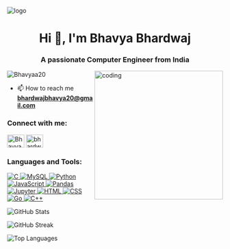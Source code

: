 
![logo](https://github.com/Bhavyaa20/Bhavya/blob/main/Screenshot%202024-11-15%20223315.png)
<h1 align="center">Hi 👋, I'm Bhavya Bhardwaj</h1>
<h3 align="center">A passionate Computer Engineer from India</h3>
<img align="right" alt="coding" width="300" src="https://encrypted-tbn0.gstatic.com/images?q=tbn:ANd9GcQ3K8G2UqDVSJBopWzF2q9PCrd-zMMKo1cxbg&s">
<p align="left"> <img src="https://komarev.com/ghpvc/?username=Bhavyaa20&label=Profile%20views&color=0e75b6&style=flat" alt="Bhavyaa20" /> </p>

- 📫 How to reach me **bhardwajbhavya20@gmail.com**

<h3 align="left">Connect with me:</h3>
<p align="left">
<a href="https://www.linkedin.com/in/bhavya-bhardwaj-886b3330a?utm_source=share&utm_campaign=share_via&utm_content=profile&utm_medium=android_app" target="blank"><img align="center" src="https://raw.githubusercontent.com/rahuldkjain/github-profile-readme-generator/master/src/images/icons/Social/linked-in-alt.svg" alt="Bhavya Bhardwaj" height="30" width="40" /></a>
<a href="https://www.instagram.com/bhardwaj_bhavya20/profilecard/?igsh=NTNlZ3k3MDE0andh" target="blank"><img align="center" src="https://raw.githubusercontent.com/rahuldkjain/github-profile-readme-generator/master/src/images/icons/Social/instagram.svg" alt="bhardwaj_bhavya20" height="30" width="40" /></a>
</p>

<h3 align="left">Languages and Tools:</h3>

<p align="left">
  <a href="https://www.cprogramming.com/" target="_blank">
    <img src="https://img.shields.io/badge/C-A8B9CC?style=for-the-badge&logo=c&logoColor=white" alt="C" />
  </a>
  <a href="https://www.mysql.com/" target="_blank">
    <img src="https://img.shields.io/badge/MySQL-4479A1?style=for-the-badge&logo=mysql&logoColor=white" alt="MySQL" />
  </a>
  <a href="https://www.python.org" target="_blank">
    <img src="https://img.shields.io/badge/Python-3776AB?style=for-the-badge&logo=python&logoColor=white" alt="Python" />
  </a>
  <a href="https://developer.mozilla.org/en-US/docs/Web/JavaScript" target="_blank">
    <img src="https://img.shields.io/badge/JavaScript-F7DF1E?style=for-the-badge&logo=javascript&logoColor=black" alt="JavaScript" />
  </a>
  <a href="https://pandas.pydata.org/" target="_blank">
    <img src="https://img.shields.io/badge/Pandas-150458?style=for-the-badge&logo=pandas&logoColor=white" alt="Pandas" />
  </a>
  <a href="https://jupyter.org/" target="_blank">
    <img src="https://img.shields.io/badge/Jupyter-F37626?style=for-the-badge&logo=jupyter&logoColor=white" alt="Jupyter" />
  </a>
  <a href="https://developer.mozilla.org/en-US/docs/Web/HTML" target="_blank">
    <img src="https://img.shields.io/badge/HTML5-E34F26?style=for-the-badge&logo=html5&logoColor=white" alt="HTML" />
  </a>
  <a href="https://developer.mozilla.org/en-US/docs/Web/CSS" target="_blank">
    <img src="https://img.shields.io/badge/CSS3-1572B6?style=for-the-badge&logo=css3&logoColor=white" alt="CSS" />
  </a>
  <a href="https://go.dev/" target="_blank">
    <img src="https://img.shields.io/badge/Go-00ADD8?style=for-the-badge&logo=go&logoColor=white" alt="Go" />
  </a>
  <a href="https://isocpp.org/" target="_blank">
    <img src="https://img.shields.io/badge/C++-00599C?style=for-the-badge&logo=c%2B%2B&logoColor=white" alt="C++" />
  </a>
</p>


![GitHub Stats](https://github-readme-stats.vercel.app/api?username=Bhavyaa20&show_icons=true&theme=dark&include_all_commits=true)

![GitHub Streak](https://github-readme-streak-stats.herokuapp.com/?user=Bhavyaa20&theme=dark)

![Top Languages](https://github-readme-stats.vercel.app/api/top-langs/?username=Bhavyaa20&layout=compact&theme=radical)
